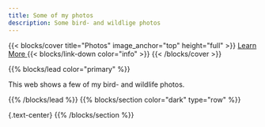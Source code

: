 ```yaml
---
title: Some of my photos
description: Some bird- and wildlige photos
---
```


{{< blocks/cover title="Photos" image_anchor="top" height="full" >}}
<a class="btn btn-lg btn-primary me-3 mb-4" href="/docs/">
  Learn More <i class="fas fa-arrow-alt-circle-right ms-2"></i>
</a>
{{< blocks/link-down color="info" >}}
{{< /blocks/cover >}}

{{% blocks/lead color="primary" %}}

This web shows a few of my bird- and wildlife photos.

{{% /blocks/lead %}}
{{% blocks/section color="dark" type="row" %}}

{.text-center}
{{% /blocks/section %}}
